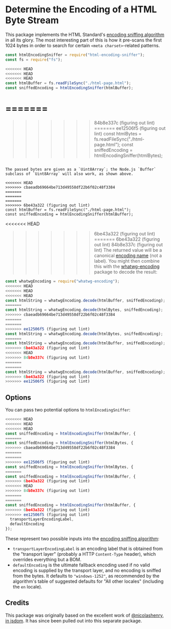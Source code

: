 # Determine the Encoding of a HTML Byte Stream

This package implements the HTML Standard's [encoding sniffing algorithm](https://html.spec.whatwg.org/multipage/syntax.html#encoding-sniffing-algorithm) in all its glory. The most interesting part of this is how it pre-scans the first 1024 bytes in order to search for certain `<meta charset>`-related patterns.

```js
const htmlEncodingSniffer = require("html-encoding-sniffer");
const fs = require("fs");

<<<<<<< HEAD
<<<<<<< HEAD
<<<<<<< HEAD
const htmlBuffer = fs.readFileSync("./html-page.html");
const sniffedEncoding = htmlEncodingSniffer(htmlBuffer);
```

=======
=======
>>>>>>> 84b8e337c (figuring out lint)
=======
>>>>>>> ee12506f5 (figuring out lint)
const htmlBytes = fs.readFileSync("./html-page.html");
const sniffedEncoding = htmlEncodingSniffer(htmlBytes);
```

The passed bytes are given as a `Uint8Array`; the Node.js `Buffer` subclass of `Uint8Array` will also work, as shown above.

<<<<<<< HEAD
>>>>>>> cbaeadb69664be713d49558df22b6f02c48f3384
=======
=======
=======
>>>>>>> 6be43a322 (figuring out lint)
const htmlBuffer = fs.readFileSync("./html-page.html");
const sniffedEncoding = htmlEncodingSniffer(htmlBuffer);
```

<<<<<<< HEAD
>>>>>>> 6be43a322 (figuring out lint)
=======
>>>>>>> 6be43a322 (figuring out lint)
>>>>>>> 84b8e337c (figuring out lint)
The returned value will be a canonical [encoding name](https://encoding.spec.whatwg.org/#names-and-labels) (not a label). You might then combine this with the [whatwg-encoding](https://github.com/jsdom/whatwg-encoding) package to decode the result:

```js
const whatwgEncoding = require("whatwg-encoding");
<<<<<<< HEAD
<<<<<<< HEAD
<<<<<<< HEAD
const htmlString = whatwgEncoding.decode(htmlBuffer, sniffedEncoding);
=======
const htmlString = whatwgEncoding.decode(htmlBytes, sniffedEncoding);
>>>>>>> cbaeadb69664be713d49558df22b6f02c48f3384
=======
=======
>>>>>>> ee12506f5 (figuring out lint)
const htmlString = whatwgEncoding.decode(htmlBytes, sniffedEncoding);
=======
const htmlString = whatwgEncoding.decode(htmlBuffer, sniffedEncoding);
>>>>>>> 6be43a322 (figuring out lint)
<<<<<<< HEAD
>>>>>>> 84b8e337c (figuring out lint)
=======
=======
const htmlString = whatwgEncoding.decode(htmlBuffer, sniffedEncoding);
>>>>>>> 6be43a322 (figuring out lint)
>>>>>>> ee12506f5 (figuring out lint)
```

## Options

You can pass two potential options to `htmlEncodingSniffer`:

```js
<<<<<<< HEAD
<<<<<<< HEAD
<<<<<<< HEAD
const sniffedEncoding = htmlEncodingSniffer(htmlBuffer, {
=======
const sniffedEncoding = htmlEncodingSniffer(htmlBytes, {
>>>>>>> cbaeadb69664be713d49558df22b6f02c48f3384
=======
=======
>>>>>>> ee12506f5 (figuring out lint)
const sniffedEncoding = htmlEncodingSniffer(htmlBytes, {
=======
const sniffedEncoding = htmlEncodingSniffer(htmlBuffer, {
>>>>>>> 6be43a322 (figuring out lint)
<<<<<<< HEAD
>>>>>>> 84b8e337c (figuring out lint)
=======
=======
const sniffedEncoding = htmlEncodingSniffer(htmlBuffer, {
>>>>>>> 6be43a322 (figuring out lint)
>>>>>>> ee12506f5 (figuring out lint)
  transportLayerEncodingLabel,
  defaultEncoding
});
```

These represent two possible inputs into the [encoding sniffing algorithm](https://html.spec.whatwg.org/multipage/syntax.html#encoding-sniffing-algorithm):

- `transportLayerEncodingLabel` is an encoding label that is obtained from the "transport layer" (probably a HTTP `Content-Type` header), which overrides everything but a BOM.
- `defaultEncoding` is the ultimate fallback encoding used if no valid encoding is supplied by the transport layer, and no encoding is sniffed from the bytes. It defaults to `"windows-1252"`, as recommended by the algorithm's table of suggested defaults for "All other locales" (including the `en` locale).

## Credits

This package was originally based on the excellent work of [@nicolashenry](https://github.com/nicolashenry), [in jsdom](https://github.com/tmpvar/jsdom/blob/16fd85618f2705d181232f6552125872a37164bc/lib/jsdom/living/helpers/encoding.js). It has since been pulled out into this separate package.
